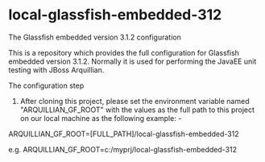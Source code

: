local-glassfish-embedded-312
============================

The Glassfish embedded version 3.1.2 configuration

This is a repository which provides the full configuration for Glassfish
embedded version 3.1.2. Normally it is used for performing the JavaEE unit
testing with JBoss Arquillian.

The configuration step

1. After cloning this project, please set the environment variable named
"ARQUILLIAN_GF_ROOT" with the values as the full path to this project on
our local machine as the following example: -

ARQUILLIAN_GF_ROOT=[FULL_PATH]/local-glassfish-embedded-312

e.g.
ARQUILLIAN_GF_ROOT=c:/myprj/local-glassfish-embedded-312
